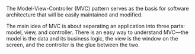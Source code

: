 The Model-View-Controller (MVC) pattern serves as the basis for software architecture that will be easily maintained and modified.

The main idea of MVC is about separating an application into three parts: model, view, and controller. There is an easy way to understand MVC—the model is the data and its business logic, the view is the window on the screen, and the controller is the glue between the two.

